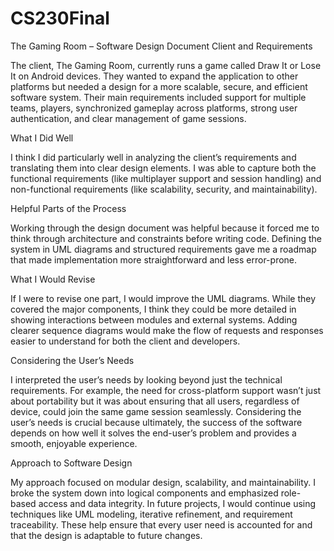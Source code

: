 # CS230Final
The Gaming Room – Software Design Document 
Client and Requirements

The client, The Gaming Room, currently runs a game called Draw It or Lose It on Android devices. They wanted to expand the application to other platforms but needed a design for a more scalable, secure, and efficient software system. Their main requirements included support for multiple teams, players, synchronized gameplay across platforms, strong user authentication, and clear management of game sessions.

What I Did Well

I think I did particularly well in analyzing the client’s requirements and translating them into clear design elements. I was able to capture both the functional requirements (like multiplayer support and session handling) and non-functional requirements (like scalability, security, and maintainability).

Helpful Parts of the Process

Working through the design document was helpful because it forced me to think through architecture and constraints before writing code. Defining the system in UML diagrams and structured requirements gave me a roadmap that made implementation more straightforward and less error-prone.

What I Would Revise

If I were to revise one part, I would improve the UML diagrams. While they covered the major components, I think they could be more detailed in showing interactions between modules and external systems. Adding clearer sequence diagrams would make the flow of requests and responses easier to understand for both the client and developers.

Considering the User’s Needs

I interpreted the user’s needs by looking beyond just the technical requirements. For example, the need for cross-platform support wasn’t just about portability but it was about ensuring that all users, regardless of device, could join the same game session seamlessly. Considering the user’s needs is crucial because ultimately, the success of the software depends on how well it solves the end-user’s problem and provides a smooth, enjoyable experience.

Approach to Software Design

My approach focused on modular design, scalability, and maintainability. I broke the system down into logical components and emphasized role-based access and data integrity. In future projects, I would continue using techniques like UML modeling, iterative refinement, and requirement traceability. These help ensure that every user need is accounted for and that the design is adaptable to future changes.
